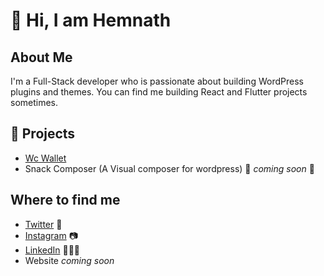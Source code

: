 # 👋 Hi, I am Hemnath

## About Me
I'm a Full-Stack developer who is passionate about building WordPress plugins and themes. You can find me building React and Flutter projects sometimes.

## 🎉 Projects
- [Wc Wallet](https://github.com/hemnathmouli/WC-Wallet)
- Snack Composer (A Visual composer for wordpress) 🚀 *coming soon* 🚀

## Where to find me
- [Twitter](https://twitter.com/hemnathmouli) 🐤
- [Instagram](https://instagram.com/hemmycodes) 📷
- [LinkedIn](https://in.linkedin.com/hemnathmouli) 💼👨‍💻
- Website *coming soon*

<!--
**hemnathmouli/hemnathmouli** is a ✨ _special_ ✨ repository because its `README.md` (this file) appears on your GitHub profile.

Here are some ideas to get you started:

- 🔭 I’m currently working on ...
- 🌱 I’m currently learning ...
- 👯 I’m looking to collaborate on ...
- 🤔 I’m looking for help with ...
- 💬 Ask me about ...
- 📫 How to reach me: ...
- 😄 Pronouns: ...
- ⚡ Fun fact: ...
-->
